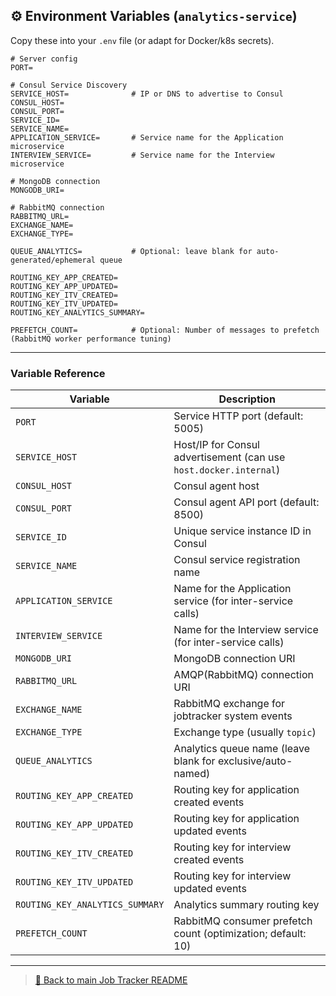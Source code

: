 ## ⚙️ Environment Variables (`analytics-service`)

Copy these into your `.env` file (or adapt for Docker/k8s secrets).

```env
# Server config
PORT=

# Consul Service Discovery
SERVICE_HOST=              # IP or DNS to advertise to Consul
CONSUL_HOST=
CONSUL_PORT=
SERVICE_ID=
SERVICE_NAME=
APPLICATION_SERVICE=       # Service name for the Application microservice
INTERVIEW_SERVICE=         # Service name for the Interview microservice

# MongoDB connection
MONGODB_URI=

# RabbitMQ connection
RABBITMQ_URL=
EXCHANGE_NAME=
EXCHANGE_TYPE=

QUEUE_ANALYTICS=           # Optional: leave blank for auto-generated/ephemeral queue

ROUTING_KEY_APP_CREATED=
ROUTING_KEY_APP_UPDATED=
ROUTING_KEY_ITV_CREATED=
ROUTING_KEY_ITV_UPDATED=
ROUTING_KEY_ANALYTICS_SUMMARY=

PREFETCH_COUNT=            # Optional: Number of messages to prefetch (RabbitMQ worker performance tuning)
```

---

### Variable Reference

| Variable                     | Description                                                      |
|------------------------------|------------------------------------------------------------------|
| `PORT`                       | Service HTTP port (default: 5005)                                |
| `SERVICE_HOST`               | Host/IP for Consul advertisement (can use `host.docker.internal`)|
| `CONSUL_HOST`                | Consul agent host                                                |
| `CONSUL_PORT`                | Consul agent API port (default: 8500)                            |
| `SERVICE_ID`                 | Unique service instance ID in Consul                             |
| `SERVICE_NAME`               | Consul service registration name                                 |
| `APPLICATION_SERVICE`        | Name for the Application service (for inter-service calls)       |
| `INTERVIEW_SERVICE`          | Name for the Interview service (for inter-service calls)         |
| `MONGODB_URI`                | MongoDB connection URI                                           |
| `RABBITMQ_URL`               | AMQP(RabbitMQ) connection URI                                   |
| `EXCHANGE_NAME`              | RabbitMQ exchange for jobtracker system events                   |
| `EXCHANGE_TYPE`              | Exchange type (usually `topic`)                                  |
| `QUEUE_ANALYTICS`            | Analytics queue name (leave blank for exclusive/auto-named)      |
| `ROUTING_KEY_APP_CREATED`    | Routing key for application created events                       |
| `ROUTING_KEY_APP_UPDATED`    | Routing key for application updated events                       |
| `ROUTING_KEY_ITV_CREATED`    | Routing key for interview created events                         |
| `ROUTING_KEY_ITV_UPDATED`    | Routing key for interview updated events                         |
| `ROUTING_KEY_ANALYTICS_SUMMARY` | Analytics summary routing key                                |
| `PREFETCH_COUNT`             | RabbitMQ consumer prefetch count (optimization; default: 10)     |

---

> [🔗 Back to main Job Tracker README](../../README.md)  
